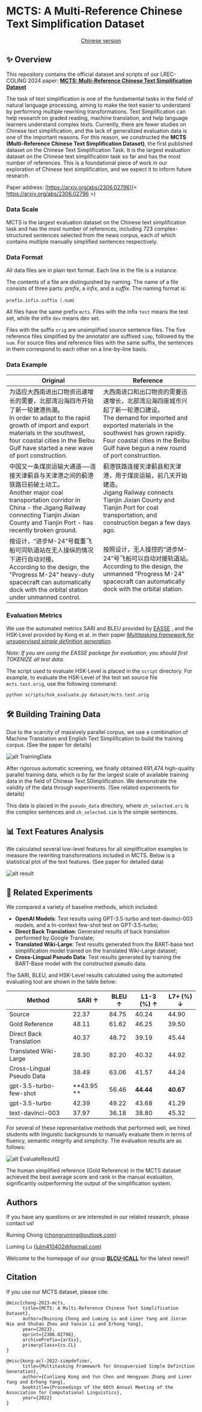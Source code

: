 # MCTS: A Multi-Reference Chinese Text Simplification Dataset
<div align="center">

 [Chinese version](https://github.com/blcuicall/mcts/blob/main/README-zh.md)

</div>

## ✨ Overview

This repository contains the official dataset and scripts of our LREC-COLING 2024 paper: **[MCTS: Multi-Reference Chinese Text Simplification Dataset](< https://arxiv.org/abs/2306.02796 >)**

The task of text simplification is one of the fundamental tasks in the field of natural language processing, aiming to make the text easier to understand by performing multiple rewriting transformations. Text Simplification can help research on graded reading, machine translation, and help language learners understand complex texts.  Currently, there are fewer studies on Chinese text simplification, and the lack of generalized evaluation data is one of the important reasons. For this reason, we constructed the **MCTS (Multi-Reference Chinese Text Simplification Dataset)**, the first published dataset on the Chinese Text Simplification Task. It is the largest evaluation dataset on the Chinese text simplification task so far and has the most number of references. This is a foundational piece of work in our exploration of Chinese text simplification, and we expect it to inform future research.

Paper address: [https://arxiv.org/abs/2306.02796](< https://arxiv.org/abs/2306.02796 >)

### Data Scale

MCTS is the largest evaluation dataset on the Chinese text simplification task and has the most number of references, including 723 complex-structured sentences selected from the news corpus, each of which contains multiple manually simplified sentences respectively. 

### Data Format

All data files are in plain text format. Each line in the file is a instance.

The contents of a file are distinguished by naming. The name of a file consists of three parts: *prefix*, a *infix*, and a *suffix*. The naming format is:

```
prefix.infix.suffix（.num）
```

All files have the same prefix ``mcts``. Files with the infix ``test`` means the test set, while the infix ``dev`` means dev set.

Files with the suffix ``orig`` are unsimplified source sentence files. The five reference files simplified by the annotator are suffixed ``simp``, followed by the ``num``. For source files and reference files with the same suffix, the sentences in them correspond to each other on a line-by-line basis.

### Data Example

<!-- ![alt DataExample](https://github.com/blcuicall/mcts/blob/main/images/exp.png) -->
| Original | Reference |
|----------|-----------|
| 为适应大西南进出口物资迅速增长的需要，北部湾沿海四市开始了新一轮建港热潮。<br> In order to adapt to the rapid growth of import and export materials in the southwest, four coastal cities in the Beibu Gulf have started a new wave of port construction. | 大西南进口和出口物资的需要迅速增长，北部湾沿海四座城市兴起了新一轮港口建设。<br> The demand for imported and exported materials in the southwest has grown rapidly. Four coastal cities in the Beibu Gulf have begun a new round of port construction.  |
| 中国又一条煤炭运输大通道──连接天津蓟县与天津港之间的蓟港铁路日前破土动工。<br>Another major coal transportation corridor in China - the Jigang Railway connecting Tianjin Jixian County and Tianjin Port - has recently broken ground. | 蓟港铁路连接天津蓟县和天津港，用于煤炭运输，前几天开始建造。<br>Jigang Railway connects Tianjin Jixian County and Tianjin Port for coal transportation, and construction began a few days ago.  | 
| 按设计，“进步M-24”号载重飞船可同轨道站在无人操纵的情况下进行自动对接。<br>According to the design, the "Progress M-24" heavy-duty spacecraft can automatically dock with the orbital station under unmanned control. | 按照设计，无人操控的“进步M-24”号飞船可以自动对接轨道站。<br>According to the design, the unmanned "Progress M-24" spacecraft can automatically dock with the orbital station. |

### Evaluation Metrics

We use the automated metrics SARI and BLEU provided by [EASSE](https://github.com/feralvam/easse) , and the HSK-Level provided by Kong et al. in their paper [*Multitasking framework for unsupervised simple definition generation*](https://arxiv.org/abs/2203.12926).

*Note: If you are using the EASSE package for evaluation, you should first TOKENIZE all test data.*

The script used to evaluate HSK-Level is placed in the ``script`` directory. For example, to evaluate the HSK-Level of the test set source file ``mcts.test.orig``, use the following command:

```sh
python scripts/hsk_evaluate.py dataset/mcts.test.orig
```

## 🛠️ Building Training Data

Due to the scarcity of massively parallel corpus, we use a combination of Machine Translation and English Text Simplification to build the training corpus. (See the paper for details)

![alt TrainingData](https://github.com/blcuicall/mcts/blob/main/images/pseudo_data.png)

After rigorous automatic screening, we finally obtained 691,474 high-quality parallel training data, which is by far the largest scale of available training data in the field of Chinese Text S0implification. We demonstrate the validity of the data through experiments. (See related experiments for details)

This data is placed in the ``pseudo_data`` directory, where ``zh_selected.ori`` is the complex sentences and ``zh_selected.sim`` is the simple sentences. 

## 📊 Text Features Analysis

We calculated several low-level features for all simplification examples to measure the rewriting transformations included in MCTS. Below is a statistical plot of the text features. (See paper for detailed data)

![alt result](https://github.com/blcuicall/mcts/blob/main/images/feature.png)

## 🧪 Related Experiments

We compared a variety of baseline methods, which included: 

- **OpenAI Models**: Test results using GPT-3.5-turbo and text-davinci-003 models, and a In-context few-shot test on GPT-3.5-turbo; 
- **Direct Back Translation**: Generated results of back translation performed by Google Translate;
- **Translated Wiki-Large**: Test results generated from the BART-base text simplification model trained on the translated Wiki-Large dataset;
- **Cross-Lingual Pseudo Data**: Test results generated by training the BART-Base model with the constructed pseudo data.

The SARI, BLEU, and HSK-Level results calculated using the automated evaluating tool are shown in the table below:

<!-- ![alt EvaluateResult](https://github.com/blcuicall/mcts/blob/main/images/result1-mod.png) -->

| Method                  | SARI ↑    | BLEU ↑   | L1-3 (%) ↑ | L7+ (%) ↓ |
|-------------------------|-----------|----------|------------|-----------|
| Source                  | 22.37     | 84.75    | 40.24      | 44.90     |
| Gold Reference          | 48.11     | 61.62    | 46.25      | 39.50     |
| Direct Back Translation | 40.37     | 48.72    | 39.19      | 45.44     |
| Translated Wiki-Large   | 28.30     | 82.20    | 40.32      | 44.92     |
| Cross-Lingual Pseudo Data | 38.49   | 63.06    | 41.57      | 44.24     |
|gpt-3.5-turbo-few-shot   | **43.95 **   | 56.46    | **44.44**      | **40.67**     |
| gpt-3.5-turbo           | 42.39     | 49.22    | 43.68      | 41.29     |
| text-davinci-003        | 37.97     | 36.18    | 38.80      | 45.32     |



For several of these representative methods that performed well, we hired students with linguistic backgrounds to manually evaluate them in terms of fluency, semantic integrity and simplicity. The evaluation results are as follows:

![alt EvaluateResult2](https://github.com/blcuicall/mcts/blob/main/images/result2-mod.png)

The human simplified reference (Gold Reference) in the MCTS dataset achieved the best average score and rank in the manual evaluation, significantly outperforming the output of the simplification system.

## Authors

If you have any questions or are interested in our related research, please contact us!

Ruining Chong (chongruining@outlook.com)

Luming Lu (lulm410402@foxmail.com)

Welcome to the homepage of our group [**BLCU-ICALL**](< https://blcuicall.org >) for the latest news!!

## Citation

If you use our MCTS dataset, please cite:

```
@misc{chong-2023-mcts,
      title={MCTS: A Multi-Reference Chinese Text Simplification Dataset}, 
      author={Ruining Chong and Luming Lu and Liner Yang and Jinran Nie and Shuhan Zhou and Yaoxin Li and Erhong Yang},
      year={2023},
      eprint={2306.02796},
      archivePrefix={arXiv},
      primaryClass={cs.CL}
}

@misc{kong-acl-2022-simpdefiner,
      title={Multitasking Framework for Unsupversied Simple Definition Generation}, 
      author={Cunliang Kong and Yun Chen and Hengyuan Zhang and Liner Yang and Erhong Yang},
      booktitle={Proceedings of the 60th Annual Meeting of the Association for Computational Linguistics},     
      year={2022}
}
```
